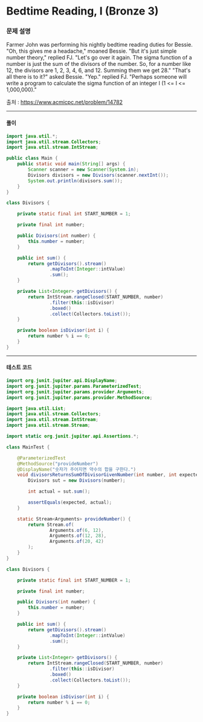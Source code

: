 # Bedtime Reading, I (Bronze 3)

### 문제 설명

Farmer John was performing his nightly bedtime reading duties for Bessie. "Oh, this gives me a headache," moaned Bessie. "But it's just simple number theory," replied FJ. "Let's go over it again. The sigma function of a number is just the sum of the divisors of the number. So, for a number like 12, the divisors are 1, 2, 3, 4, 6, and 12. Summing them we get 28." "That's all there is to it?" asked Bessie. "Yep." replied FJ. "Perhaps someone will write a program to calculate the sigma function of an integer I (1 <= I <= 1,000,000)."

출처 : https://www.acmicpc.net/problem/14782

---

#### 풀이
~~~java
import java.util.*;
import java.util.stream.Collectors;
import java.util.stream.IntStream;

public class Main {
    public static void main(String[] args) {
        Scanner scanner = new Scanner(System.in);
        Divisors divisors = new Divisors(scanner.nextInt());
        System.out.println(divisors.sum());
    }
}

class Divisors {

    private static final int START_NUMBER = 1;

    private final int number;

    public Divisors(int number) {
        this.number = number;
    }

    public int sum() {
        return getDivisors().stream()
                .mapToInt(Integer::intValue)
                .sum();
    }

    private List<Integer> getDivisors() {
        return IntStream.rangeClosed(START_NUMBER, number)
                .filter(this::isDivisor)
                .boxed()
                .collect(Collectors.toList());
    }

    private boolean isDivisor(int i) {
        return number % i == 0;
    }
}
~~~

---

#### 테스트 코드
~~~java
import org.junit.jupiter.api.DisplayName;
import org.junit.jupiter.params.ParameterizedTest;
import org.junit.jupiter.params.provider.Arguments;
import org.junit.jupiter.params.provider.MethodSource;

import java.util.List;
import java.util.stream.Collectors;
import java.util.stream.IntStream;
import java.util.stream.Stream;

import static org.junit.jupiter.api.Assertions.*;

class MainTest {

    @ParameterizedTest
    @MethodSource("provideNumber")
    @DisplayName("숫자가 주어지면 약수의 합을 구한다.")
    void divisorsReturnsSumOfDivisorGivenNumber(int number, int expected) {
        Divisors sut = new Divisors(number);

        int actual = sut.sum();

        assertEquals(expected, actual);
    }

    static Stream<Arguments> provideNumber() {
        return Stream.of(
                Arguments.of(6, 12),
                Arguments.of(12, 28),
                Arguments.of(20, 42)
        );
    }
}

class Divisors {

    private static final int START_NUMBER = 1;

    private final int number;

    public Divisors(int number) {
        this.number = number;
    }

    public int sum() {
        return getDivisors().stream()
                .mapToInt(Integer::intValue)
                .sum();
    }

    private List<Integer> getDivisors() {
        return IntStream.rangeClosed(START_NUMBER, number)
                .filter(this::isDivisor)
                .boxed()
                .collect(Collectors.toList());
    }

    private boolean isDivisor(int i) {
        return number % i == 0;
    }
}
~~~
